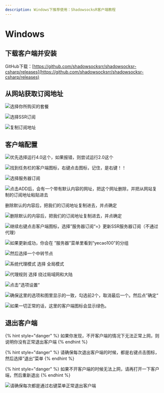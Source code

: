 ```yaml
---
description: Windows下推荐使用：ShadowsocksR客户端教程
---
```


# Windows

## 下载客户端并安装

GitHub下载：[https://github.com/shadowsocksrr/shadowsocksr-csharp/releases](https://github.com/shadowsocksrr/shadowsocksr-csharp/releases)

## 从网站获取订阅地址

![&#x9009;&#x62E9;&#x4F60;&#x6240;&#x8D2D;&#x4E70;&#x7684;&#x5957;&#x9910;](../.gitbook/assets/tim-tu-pian-20200114235150.png)

![&#x9009;&#x62E9;SSR&#x8BA2;&#x9605;](../.gitbook/assets/tim-tu-pian-20200115082733.png)

![&#x590D;&#x5236;&#x8BA2;&#x9605;&#x5730;&#x5740;](../.gitbook/assets/tim-tu-pian-20200114235311.png)

## 客户端配置

![&#x4F18;&#x5148;&#x9009;&#x62E9;&#x8FD0;&#x884C;4.0&#x8FD9;&#x4E2A;&#xFF0C;&#x5982;&#x679C;&#x62A5;&#x9519;&#xFF0C;&#x5219;&#x5C1D;&#x8BD5;&#x8FD0;&#x884C;2.0&#x8FD9;&#x4E2A;](../.gitbook/assets/tim-tu-pian-20200115085705.png)

![&#x627E;&#x5230;&#x4EFB;&#x52A1;&#x680F;&#x7684;&#x5BA2;&#x6237;&#x7AEF;&#x56FE;&#x6807;&#xFF0C;&#x53F3;&#x952E;&#x70B9;&#x51FB;&#x56FE;&#x6807;&#xFF0C;&#x8BB0;&#x4F4F;&#xFF0C;&#x662F;&#x53F3;&#x952E;&#xFF01;&#xFF01;](../.gitbook/assets/tim-tu-pian-20200115085947.png)

![&#x9009;&#x62E9;&#x670D;&#x52A1;&#x5668;&#x8BA2;&#x9605;](../.gitbook/assets/tim-tu-pian-20200115090157.png)

![&#x70B9;&#x51FB;ADD&#x540E;&#xFF0C;&#x4F1A;&#x6709;&#x4E00;&#x4E2A;&#x5E26;&#x6709;&#x9ED8;&#x8BA4;&#x5185;&#x5BB9;&#x7684;&#x7F51;&#x5740;&#xFF0C;&#x628A;&#x8FD9;&#x4E2A;&#x7F51;&#x5740;&#x5220;&#x9664;&#xFF0C;&#x5E76;&#x628A;&#x4ECE;&#x7F51;&#x7AD9;&#x590D;&#x5236;&#x7684;&#x8BA2;&#x9605;&#x5730;&#x5740;&#x7C98;&#x8D34;&#x8FDB;&#x53BB;](../.gitbook/assets/tim-tu-pian-20200115091520.png)

删除默认的内容后，把我们的订阅地址复制进去，并点确定

![&#x5220;&#x9664;&#x9ED8;&#x8BA4;&#x7684;&#x5185;&#x5BB9;&#x540E;&#xFF0C;&#x628A;&#x6211;&#x4EEC;&#x7684;&#x8BA2;&#x9605;&#x5730;&#x5740;&#x590D;&#x5236;&#x8FDB;&#x53BB;&#xFF0C;&#x5E76;&#x70B9;&#x786E;&#x5B9A;](../.gitbook/assets/tim-tu-pian-20200115091739.png)

![&#x7EE7;&#x7EED;&#x53F3;&#x952E;&#x70B9;&#x51FB;&#x5BA2;&#x6237;&#x7AEF;&#x56FE;&#x6807;&#xFF0C;&#x9009;&#x62E9;&#x201D;&#x670D;&#x52A1;&#x5668;&#x8BA2;&#x9605;&#x201C;=&#x300B;&#x66F4;&#x65B0;SSR&#x670D;&#x52A1;&#x5668;&#x8BA2;&#x9605;&#xFF08;&#x4E0D;&#x901A;&#x8FC7;&#x4EE3;&#x7406;&#xFF09;](../.gitbook/assets/tim-tu-pian-20200115092108.png)

![&#x5982;&#x679C;&#x66F4;&#x65B0;&#x6210;&#x529F;&#xFF0C;&#x4F60;&#x4F1A;&#x5728; &#x201D;&#x670D;&#x52A1;&#x5668;&#x201D;&#x83DC;&#x5355;&#x91CC;&#x770B;&#x5230;&#x201C;yecao100&#x201D;&#x7684;&#x5206;&#x7EC4;](../.gitbook/assets/tim-tu-pian-20200115092317.png)

![&#x7136;&#x540E;&#x9009;&#x62E9;&#x4E00;&#x4E2A;&#x4E2D;&#x8F6C;&#x8282;&#x70B9;](../.gitbook/assets/tim-tu-pian-20200115092501.png)

![&#x7CFB;&#x7EDF;&#x4EE3;&#x7406;&#x6A21;&#x5F0F; &#x9009;&#x62E9; &#x5168;&#x5C40;&#x6A21;&#x5F0F;](../.gitbook/assets/tim-tu-pian-20200115092555.png)

![&#x4EE3;&#x7406;&#x89C4;&#x5219;     &#x9009;&#x62E9;    &#x7ED5;&#x8FC7;&#x5C40;&#x57DF;&#x7F51;&#x548C;&#x5927;&#x9646;](../.gitbook/assets/tim-tu-pian-20200115092701.png)

![&#x70B9;&#x51FB;&#x201D;&#x9009;&#x9879;&#x8BBE;&#x7F6E;&#x201C;](../.gitbook/assets/tim-tu-pian-20200115093018.png)

![&#x786E;&#x4FDD;&#x8FD9;&#x91CC;&#x7684;&#x9009;&#x9879;&#x548C;&#x56FE;&#x91CC;&#x663E;&#x793A;&#x7684;&#x4E00;&#x81F4;&#xFF0C;&#x52FE;&#x9009;&#x524D;2&#x4E2A;&#xFF0C;&#x53D6;&#x6D88;&#x6700;&#x540E;&#x4E00;&#x4E2A;&#x3002;&#x7136;&#x540E;&#x70B9;&#x201D;&#x786E;&#x5B9A;&#x201C;](../.gitbook/assets/tim-tu-pian-20200115093001.png)

![&#x5982;&#x679C;&#x4E00;&#x5207;&#x6B63;&#x5E38;&#x7684;&#x8BDD;&#xFF0C;&#x8FD9;&#x91CC;&#x7684;&#x5BA2;&#x6237;&#x7AEF;&#x56FE;&#x6807;&#x4F1A;&#x663E;&#x793A;&#x7EFF;&#x8272;&#x3002;](../.gitbook/assets/tim-tu-pian-20200115093252.png)

## 退出客户端

{% hint style="danger" %}
如果你发现，不开客户端的情况下无法正常上网，则说明你没有正常退出客户端
{% endhint %}

{% hint style="danger" %}
请确保每次退出客户端的时候，都是右键点击图标，然后选择”退出“菜单
{% endhint %}

{% hint style="danger" %}
如果不开客户端的时候无法上网，请再打开一下客户端，然后重新退出
{% endhint %}

![&#x8BF7;&#x786E;&#x4FDD;&#x6BCF;&#x6B21;&#x90FD;&#x662F;&#x901A;&#x8FC7;&#x53F3;&#x952E;&#x83DC;&#x5355;&#x6B63;&#x5E38;&#x9000;&#x51FA;&#x5BA2;&#x6237;&#x7AEF;](../.gitbook/assets/tim-tu-pian-20200115093410.png)

